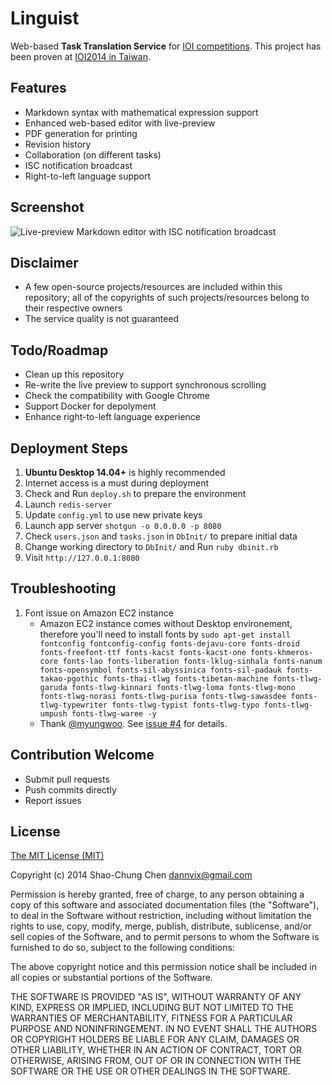 Linguist
========
Web-based **Task Translation Service** for [IOI competitions](http://www.ioinformatics.org/).
This project has been proven at [IOI2014 in Taiwan](http://www.ioi2014.org/).

Features
--------
* Markdown syntax with mathematical expression support
* Enhanced web-based editor with live-preview
* PDF generation for printing
* Revision history
* Collaboration (on different tasks)
* ISC notification broadcast
* Right-to-left language support

Screenshot
----------
![Live-preview Markdown editor with ISC notification broadcast](https://raw.githubusercontent.com/ioi/translation/master/doc/screenshots/Notification.png)

Disclaimer
----------
* A few open-source projects/resources are included within this repository; all of the copyrights of such projects/resources belong to their respective owners
* The service quality is not guaranteed

Todo/Roadmap
------------
* Clean up this repository
* Re-write the live preview to support synchronous scrolling
* Check the compatibility with Google Chrome
* Support Docker for depolyment
* Enhance right-to-left language experience

Deployment Steps
----------------
1. **Ubuntu Desktop 14.04+** is highly recommended
1. Internet access is a must during deployment
1. Check and Run `deploy.sh` to prepare the environment
1. Launch `redis-server`
1. Update `config.yml` to use new private keys
1. Launch app server `shotgun -o 0.0.0.0 -p 8080`
1. Check `users.json` and `tasks.json` in `DbInit/` to prepare initial data
1. Change working directory to `DbInit/` and Run `ruby dbinit.rb`
1. Visit `http://127.0.0.1:8080`

Troubleshooting
---------------
1. Font issue on Amazon EC2 instance
    - Amazon EC2 instance comes without Desktop environement, therefore you'll need to install fonts by `sudo apt-get install fontconfig fontconfig-config fonts-dejavu-core fonts-droid fonts-freefont-ttf fonts-kacst fonts-kacst-one fonts-khmeros-core fonts-lao fonts-liberation fonts-lklug-sinhala fonts-nanum fonts-opensymbol fonts-sil-abyssinica fonts-sil-padauk fonts-takao-pgothic fonts-thai-tlwg fonts-tibetan-machine fonts-tlwg-garuda fonts-tlwg-kinnari fonts-tlwg-loma fonts-tlwg-mono fonts-tlwg-norasi fonts-tlwg-purisa fonts-tlwg-sawasdee fonts-tlwg-typewriter fonts-tlwg-typist fonts-tlwg-typo fonts-tlwg-umpush fonts-tlwg-waree -y`
    - Thank [@myungwoo](https://github.com/myungwoo). See [issue #4](https://github.com/ioi/translation/issues/4) for details.

Contribution Welcome
--------------------
* Submit pull requests
* Push commits directly
* Report issues

License
-------
[The MIT License (MIT)](http://opensource.org/licenses/mit-license.php)

Copyright (c) 2014 Shao-Chung Chen <dannvix@gmail.com>

Permission is hereby granted, free of charge, to any person obtaining a copy
of this software and associated documentation files (the "Software"), to deal
in the Software without restriction, including without limitation the rights
to use, copy, modify, merge, publish, distribute, sublicense, and/or sell
copies of the Software, and to permit persons to whom the Software is
furnished to do so, subject to the following conditions:

The above copyright notice and this permission notice shall be included in
all copies or substantial portions of the Software.

THE SOFTWARE IS PROVIDED "AS IS", WITHOUT WARRANTY OF ANY KIND, EXPRESS OR
IMPLIED, INCLUDING BUT NOT LIMITED TO THE WARRANTIES OF MERCHANTABILITY,
FITNESS FOR A PARTICULAR PURPOSE AND NONINFRINGEMENT. IN NO EVENT SHALL THE
AUTHORS OR COPYRIGHT HOLDERS BE LIABLE FOR ANY CLAIM, DAMAGES OR OTHER
LIABILITY, WHETHER IN AN ACTION OF CONTRACT, TORT OR OTHERWISE, ARISING FROM,
OUT OF OR IN CONNECTION WITH THE SOFTWARE OR THE USE OR OTHER DEALINGS IN
THE SOFTWARE.
